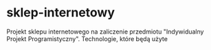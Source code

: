# sklep-internetowy
Projekt sklepu internetowego na zaliczenie przedmiotu "Indywidualny Projekt Programistyczny". Technologie, które będą użyte
